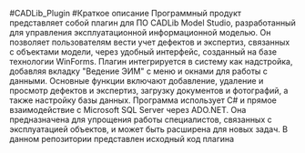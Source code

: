 #CADLib_Plugin 
#Краткое описание
Программный продукт представляет собой плагин для ПО CADLib Model Studio, разработанный для управления эксплуатационной информационной моделью. Он позволяет пользователям вести учет дефектов и экспертиз, связанных с объектами модели, через удобный интерфейс, созданный на базе технологии WinForms. Плагин интегрируется в систему как надстройка, добавляя вкладку "Ведение ЭИМ" с меню и окнами для работы с данными. Основные функции включают добавление, удаление и просмотр дефектов и экспертиз, загрузку документов и фотографий, а также настройку базы данных. Программа использует C# и прямое взаимодействие с Microsoft SQL Server через ADO.NET. Она предназначена для упрощения работы специалистов, связанных с эксплуатацией объектов, и может быть расширена для новых задач.
В данном репозитории представлен исходный код плагина
